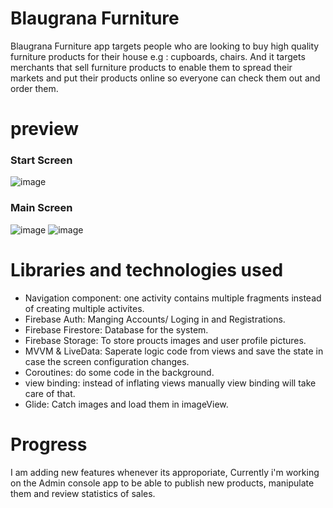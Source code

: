 # Blaugrana Furniture
Blaugrana Furniture app targets people who are looking to buy high quality furniture products for their house e.g : cupboards, chairs. And it targets merchants that sell furniture products to enable them to spread their markets and put their products online so everyone can check them out and order them.



# preview
### Start Screen
![image](https://github.com/Die-SonnenKinder/Blaugrana_Furniture/assets/89086008/306e8935-6efc-44ba-b8ad-226e3ef51e27)


 ### Main Screen
![image](https://github.com/Die-SonnenKinder/Blaugrana_Furniture/assets/89086008/48d508b4-823c-45f3-8ebb-0a65f37cbf23)
![image](https://github.com/Die-SonnenKinder/Blaugrana_Furniture/assets/89086008/37ea236f-54c9-4491-bdba-5ab12753833f)




# Libraries and technologies used
- Navigation component: one activity contains multiple fragments instead of creating multiple activites.
- Firebase Auth: Manging Accounts/ Loging in and Registrations.
- Firebase Firestore: Database for the system.
- Firebase Storage: To store proucts images and user profile pictures.
- MVVM & LiveData: Saperate logic code from views and save the state in case the screen configuration changes.
- Coroutines: do some code in the background.
- view binding: instead of inflating views manually view binding will take care of that.
- Glide: Catch images and load them in imageView.

# Progress
I am adding new features whenever its approporiate, Currently i'm working on the Admin console app to be able to publish new products, manipulate them and review statistics of sales.
